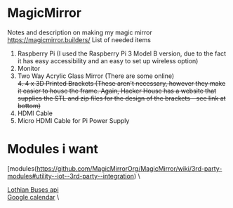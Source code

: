 # MagicMirror
Notes and description on making my magic mirror
https://magicmirror.builders/
List of needed items

1. Raspberry Pi (I used the Raspberry Pi 3 Model B version, due to the fact it has easy accessibility and an easy to set up wireless option)
2. Monitor 
3. Two Way Acrylic Glass Mirror (There are some online) \
~~4. 4 x 3D Printed Brackets (These aren't necessary, however they make it easier to house the frame. Again, Hacker House has a website that supplies the STL and zip files for the design of the brackets - see link at bottom)~~
5. HDMI Cable
6. Micro HDMI Cable for Pi Power Supply

# Modules i want
[modules(https://github.com/MagicMirrorOrg/MagicMirror/wiki/3rd-party-modules#utility--iot--3rd-party--integration) \

[Lothian Buses api](https://github.com/tbouron/MMM-LothianBuses) \
[Google calendar](https://github.com/randomBrainstormer/MMM-GoogleCalendar) \

